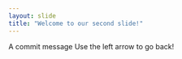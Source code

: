 ```yaml
---
layout: slide
title: "Welcome to our second slide!"
---
```

A commit message
Use the left arrow to go back!